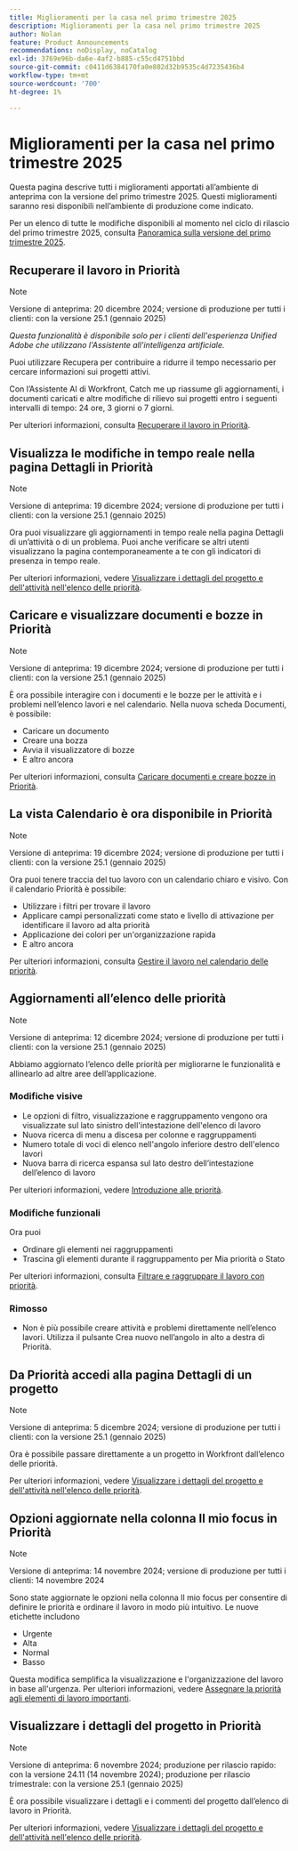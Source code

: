 ```yaml
---
title: Miglioramenti per la casa nel primo trimestre 2025
description: Miglioramenti per la casa nel primo trimestre 2025
author: Nolan
feature: Product Announcements
recommendations: noDisplay, noCatalog
exl-id: 3769e96b-da6e-4af2-b885-c55cd4751bbd
source-git-commit: c0411d6384170fa0e802d32b9535c4d7235436b4
workflow-type: tm+mt
source-wordcount: '700'
ht-degree: 1%

---
```


# Miglioramenti per la casa nel primo trimestre 2025

Questa pagina descrive tutti i miglioramenti apportati all’ambiente di anteprima con la versione del primo trimestre 2025. Questi miglioramenti saranno resi disponibili nell’ambiente di produzione come indicato.

Per un elenco di tutte le modifiche disponibili al momento nel ciclo di rilascio del primo trimestre 2025, consulta [Panoramica sulla versione del primo trimestre 2025](/help/quicksilver/product-announcements/product-releases/25-q1-release-activity/25-q1-release-overview.md).

## Recuperare il lavoro in Priorità

>[!NOTE]
>
>Versione di anteprima: 20 dicembre 2024; versione di produzione per tutti i clienti: con la versione 25.1 (gennaio 2025)
>
>_Questa funzionalità è disponibile solo per i clienti dell&#39;esperienza Unified Adobe che utilizzano l&#39;Assistente all&#39;intelligenza artificiale._

Puoi utilizzare Recupera per contribuire a ridurre il tempo necessario per cercare informazioni sui progetti attivi.

Con l’Assistente AI di Workfront, Catch me up riassume gli aggiornamenti, i documenti caricati e altre modifiche di rilievo sui progetti entro i seguenti intervalli di tempo: 24 ore, 3 giorni o 7 giorni.

Per ulteriori informazioni, consulta [Recuperare il lavoro in Priorità](/help/quicksilver/workfront-basics/priorities/catch-me-up.md).

## Visualizza le modifiche in tempo reale nella pagina Dettagli in Priorità

>[!NOTE]
>
>Versione di anteprima: 19 dicembre 2024; versione di produzione per tutti i clienti: con la versione 25.1 (gennaio 2025)

Ora puoi visualizzare gli aggiornamenti in tempo reale nella pagina Dettagli di un’attività o di un problema. Puoi anche verificare se altri utenti visualizzano la pagina contemporaneamente a te con gli indicatori di presenza in tempo reale.

Per ulteriori informazioni, vedere [Visualizzare i dettagli del progetto e dell&#39;attività nell&#39;elenco delle priorità](/help/quicksilver/workfront-basics/priorities/view-task-project-details.md).

## Caricare e visualizzare documenti e bozze in Priorità

>[!NOTE]
>
>Versione di anteprima: 19 dicembre 2024; versione di produzione per tutti i clienti: con la versione 25.1 (gennaio 2025)

È ora possibile interagire con i documenti e le bozze per le attività e i problemi nell’elenco lavori e nel calendario. Nella nuova scheda Documenti, è possibile:

* Caricare un documento
* Creare una bozza
* Avvia il visualizzatore di bozze
* E altro ancora

Per ulteriori informazioni, consulta [Caricare documenti e creare bozze in Priorità](/help/quicksilver/workfront-basics/priorities/documents-and-proofs-priorities.md).

## La vista Calendario è ora disponibile in Priorità

>[!NOTE]
>
>Versione di anteprima: 19 dicembre 2024; versione di produzione per tutti i clienti: con la versione 25.1 (gennaio 2025)

Ora puoi tenere traccia del tuo lavoro con un calendario chiaro e visivo. Con il calendario Priorità è possibile:

* Utilizzare i filtri per trovare il lavoro
* Applicare campi personalizzati come stato e livello di attivazione per identificare il lavoro ad alta priorità
* Applicazione dei colori per un&#39;organizzazione rapida
* E altro ancora

Per ulteriori informazioni, consulta [Gestire il lavoro nel calendario delle priorità](/help/quicksilver/workfront-basics/priorities/calendar-priorities.md).

## Aggiornamenti all’elenco delle priorità

>[!NOTE]
>
>Versione di anteprima: 12 dicembre 2024; versione di produzione per tutti i clienti: con la versione 25.1 (gennaio 2025)

Abbiamo aggiornato l’elenco delle priorità per migliorarne le funzionalità e allinearlo ad altre aree dell’applicazione.

### Modifiche visive

* Le opzioni di filtro, visualizzazione e raggruppamento vengono ora visualizzate sul lato sinistro dell&#39;intestazione dell&#39;elenco di lavoro
* Nuova ricerca di menu a discesa per colonne e raggruppamenti
* Numero totale di voci di elenco nell&#39;angolo inferiore destro dell&#39;elenco lavori
* Nuova barra di ricerca espansa sul lato destro dell’intestazione dell’elenco di lavoro

Per ulteriori informazioni, vedere [Introduzione alle priorità](/help/quicksilver/workfront-basics/priorities/get-started-with-priorities.md).

### Modifiche funzionali

Ora puoi

* Ordinare gli elementi nei raggruppamenti
* Trascina gli elementi durante il raggruppamento per Mia priorità o Stato

Per ulteriori informazioni, consulta [Filtrare e raggruppare il lavoro con priorità](/help/quicksilver/workfront-basics/priorities/filter-group-work-priorities.md).

### Rimosso

* Non è più possibile creare attività e problemi direttamente nell’elenco lavori. Utilizza il pulsante Crea nuovo nell’angolo in alto a destra di Priorità.

## Da Priorità accedi alla pagina Dettagli di un progetto

>[!NOTE]
>
>Versione di anteprima: 5 dicembre 2024; versione di produzione per tutti i clienti: con la versione 25.1 (gennaio 2025)

Ora è possibile passare direttamente a un progetto in Workfront dall’elenco delle priorità.

Per ulteriori informazioni, vedere [Visualizzare i dettagli del progetto e dell&#39;attività nell&#39;elenco delle priorità](/help/quicksilver/workfront-basics/priorities/view-task-project-details.md).

## Opzioni aggiornate nella colonna Il mio focus in Priorità

>[!NOTE]
>
>Versione di anteprima: 14 novembre 2024; versione di produzione per tutti i clienti: 14 novembre 2024

Sono state aggiornate le opzioni nella colonna Il mio focus per consentire di definire le priorità e ordinare il lavoro in modo più intuitivo. Le nuove etichette includono

* Urgente
* Alta
* Normal
* Basso

Questa modifica semplifica la visualizzazione e l&#39;organizzazione del lavoro in base all&#39;urgenza. Per ulteriori informazioni, vedere [Assegnare la priorità agli elementi di lavoro importanti](/help/quicksilver/workfront-basics/priorities/prioritize-work-items.md).

## Visualizzare i dettagli del progetto in Priorità

>[!NOTE]
>
>Versione di anteprima: 6 novembre 2024; produzione per rilascio rapido: con la versione 24.11 (14 novembre 2024); produzione per rilascio trimestrale: con la versione 25.1 (gennaio 2025)

È ora possibile visualizzare i dettagli e i commenti del progetto dall’elenco di lavoro in Priorità.

Per ulteriori informazioni, vedere [Visualizzare i dettagli del progetto e dell&#39;attività nell&#39;elenco delle priorità](/help/quicksilver/workfront-basics/priorities/view-task-project-details.md).
